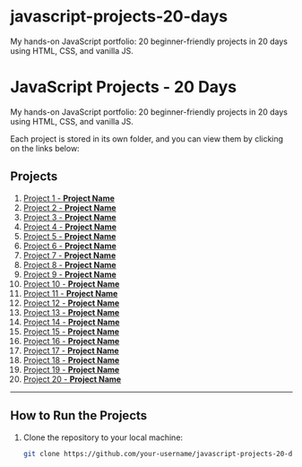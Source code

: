# javascript-projects-20-days
My hands-on JavaScript portfolio: 20 beginner-friendly projects in 20 days using HTML, CSS, and vanilla JS.
# JavaScript Projects - 20 Days

My hands-on JavaScript portfolio: 20 beginner-friendly projects in 20 days using HTML, CSS, and vanilla JS.

Each project is stored in its own folder, and you can view them by clicking on the links below:

## Projects

1. [Project 1 - **Project Name**](./Project-1-Stopwatch-Timer-Application/)
2. [Project 2 - **Project Name**](./Project-2-Vowel-Counter/)
3. [Project 3 - **Project Name**](./Project-3-Poll-System-Application/)
4. [Project 4 - **Project Name**](./Project-4-Random-Password-Generator/)
5. [Project 5 - **Project Name**](./Project-5-Cash-Calculator-Application/)
6. [Project 6 - **Project Name**](./project-6-folder/)
7. [Project 7 - **Project Name**](./project-7-folder/)
8. [Project 8 - **Project Name**](./project-8-folder/)
9. [Project 9 - **Project Name**](./project-9-folder/)
10. [Project 10 - **Project Name**](./project-10-folder/)
11. [Project 11 - **Project Name**](./project-11-folder/)
12. [Project 12 - **Project Name**](./project-12-folder/)
13. [Project 13 - **Project Name**](./project-13-folder/)
14. [Project 14 - **Project Name**](./project-14-folder/)
15. [Project 15 - **Project Name**](./project-15-folder/)
16. [Project 16 - **Project Name**](./project-16-folder/)
17. [Project 17 - **Project Name**](./project-17-folder/)
18. [Project 18 - **Project Name**](./project-18-folder/)
19. [Project 19 - **Project Name**](./project-19-folder/)
20. [Project 20 - **Project Name**](./project-20-folder/)

---

## How to Run the Projects

1. Clone the repository to your local machine:
   ```bash
   git clone https://github.com/your-username/javascript-projects-20-days.git

